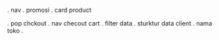 <!-- ✅ done -->
. nav
. promosi
. card product


<!-- ♻ error & bug -->


<!--❌ next -->
. pop chckout
. nav checout cart
. filter data
. sturktur data client
        . nama toko
        .
